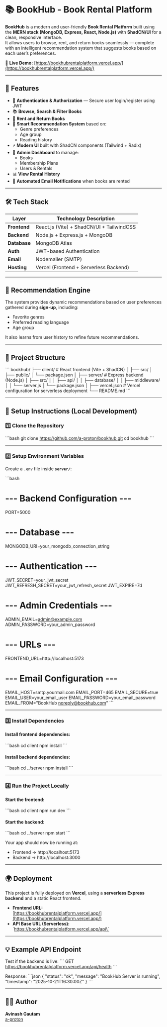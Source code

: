 # 📚 BookHub - Book Rental Platform

**BookHub** is a modern and user-friendly **Book Rental Platform** built using the **MERN stack (MongoDB, Express, React, Node.js)** with **ShadCN/UI** for a clean, responsive interface.  
It allows users to browse, rent, and return books seamlessly — complete with an intelligent recommendation system that suggests books based on each user’s preferences.

🔗 **Live Demo:** [https://bookhubrentalplatform.vercel.app/](https://bookhubrentalplatform.vercel.app/)

---

## 🚀 Features

- 🔐 **Authentication & Authorization** — Secure user login/register using JWT
- 📚 **Browse, Search & Filter Books**
- 📖 **Rent and Return Books**
- 🧠 **Smart Recommendation System** based on:
  - Genre preferences
  - Age group
  - Reading history
- ⚡ **Modern UI** built with ShadCN components (Tailwind + Radix)
- 🧾 **Admin Dashboard** to manage:
  - Books
  - Membership Plans
  - Users & Rentals
- 📊 **View Rental History**
- 📧 **Automated Email Notifications** when books are rented

---

## 🛠️ Tech Stack

| Layer        | Technology Description                    |
| ------------ | ----------------------------------------- |
| **Frontend** | React.js (Vite) + ShadCN/UI + TailwindCSS |
| **Backend**  | Node.js + Express.js + MongoDB            |
| **Database** | MongoDB Atlas                             |
| **Auth**     | JWT-based Authentication                  |
| **Email**    | Nodemailer (SMTP)                         |
| **Hosting**  | Vercel (Frontend + Serverless Backend)    |

---

## 🧠 Recommendation Engine

The system provides dynamic recommendations based on user preferences gathered during **sign-up**, including:

- Favorite genres
- Preferred reading language
- Age group

It also learns from user history to refine future recommendations.

---

## 🧩 Project Structure

\`\`\`
bookhub/
├── client/ # React frontend (Vite + ShadCN)
│ ├── src/
│ ├── public/
│ └── package.json
│
├── server/ # Express backend (Node.js)
│ ├── src/
│ │ ├── api/
│ │ ├── database/
│ │ ├── middleware/
│ │ └── server.js
│ └── package.json
│
├── vercel.json # Vercel configuration for serverless deployment
└── README.md
\`\`\`

---

## 🧪 Setup Instructions (Local Development)

### 1️⃣ Clone the Repository

\`\`\`bash
git clone https://github.com/a-proton/bookhub.git
cd bookhub
\`\`\`

---

### 2️⃣ Setup Environment Variables

Create a `.env` file inside **`server/`**:

\`\`\`bash

# --- Backend Configuration ---

PORT=5000

# --- Database ---

MONGODB_URI=your_mongodb_connection_string

# --- Authentication ---

JWT_SECRET=your_jwt_secret
JWT_REFRESH_SECRET=your_jwt_refresh_secret
JWT_EXPIRE=7d

# --- Admin Credentials ---

ADMIN_EMAIL=admin@example.com
ADMIN_PASSWORD=your_admin_password

# --- URLs ---

FRONTEND_URL=http://localhost:5173

# --- Email Configuration ---

EMAIL_HOST=smtp.yourmail.com
EMAIL_PORT=465
EMAIL_SECURE=true
EMAIL_USER=your_email_user
EMAIL_PASSWORD=your_email_password
EMAIL_FROM="BookHub <noreply@bookhub.com>"
\`\`\`

---

### 3️⃣ Install Dependencies

#### Install frontend dependencies:

\`\`\`bash
cd client
npm install
\`\`\`

#### Install backend dependencies:

\`\`\`bash
cd ../server
npm install
\`\`\`

---

### 4️⃣ Run the Project Locally

#### Start the frontend:

\`\`\`bash
cd client
npm run dev
\`\`\`

#### Start the backend:

\`\`\`bash
cd ../server
npm start
\`\`\`

Your app should now be running at:

- Frontend → http://localhost:5173
- Backend → http://localhost:3000

---

## 🌍 Deployment

This project is fully deployed on **Vercel**, using a **serverless Express backend** and a static React frontend.

- **Frontend URL:**  
  [https://bookhubrentalplatform.vercel.app/](https://bookhubrentalplatform.vercel.app/)
- **API Base URL (Serverless):**  
  \`https://bookhubrentalplatform.vercel.app/api\`

---

## 💡 Example API Endpoint

Test if the backend is live:
\`\`\`
GET https://bookhubrentalplatform.vercel.app/api/health
\`\`\`

Response:
\`\`\`json
{
"status": "ok",
"message": "BookHub Server is running",
"timestamp": "2025-10-21T16:30:00Z"
}
\`\`\`

---

## 🧑‍💻 Author

**Avinash Gautam**  
 [a-proton](https://github.com/a-proton)
